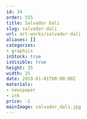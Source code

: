 ```yaml
---
id: 34
order: 555
title: Salvador Dali
slug: salvador-dali
url: art-works/salvador-dali
aliases: []
categories:
- graphics
inStock: true
isVisible: true
height: 35
width: 25
date: 2019-01-01T00:00:00Z
materials:
- newspaper
- ink
price: -1
mainImage: salvador_dali.jpg
---
```

